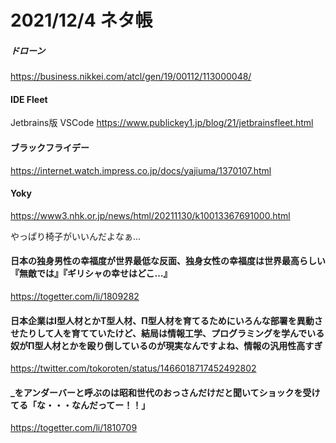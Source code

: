 # 2021/12/4 ネタ帳


##### ドローン
https://business.nikkei.com/atcl/gen/19/00112/113000048/

#### IDE Fleet
Jetbrains版 VSCode 
https://www.publickey1.jp/blog/21/jetbrainsfleet.html


#### ブラックフライデー
https://internet.watch.impress.co.jp/docs/yajiuma/1370107.html

#### Yoky
https://www3.nhk.or.jp/news/html/20211130/k10013367691000.html

やっぱり椅子がいいんだよなぁ...

#### 日本の独身男性の幸福度が世界最低な反面、独身女性の幸福度は世界最高らしい『無敵では』『ギリシャの幸せはどこ…』
https://togetter.com/li/1809282

#### 日本企業はI型人材とかT型人材、Π型人材を育てるためにいろんな部署を異動させたりして人を育てていたけど、結局は情報工学、プログラミングを学んでいる奴がΠ型人材とかを殴り倒しているのが現実なんですよね、情報の汎用性高すぎ
https://twitter.com/tokoroten/status/1466018717452492802

#### _をアンダーバーと呼ぶのは昭和世代のおっさんだけだと聞いてショックを受けてる「な・・・なんだってー！！」
https://togetter.com/li/1810709
